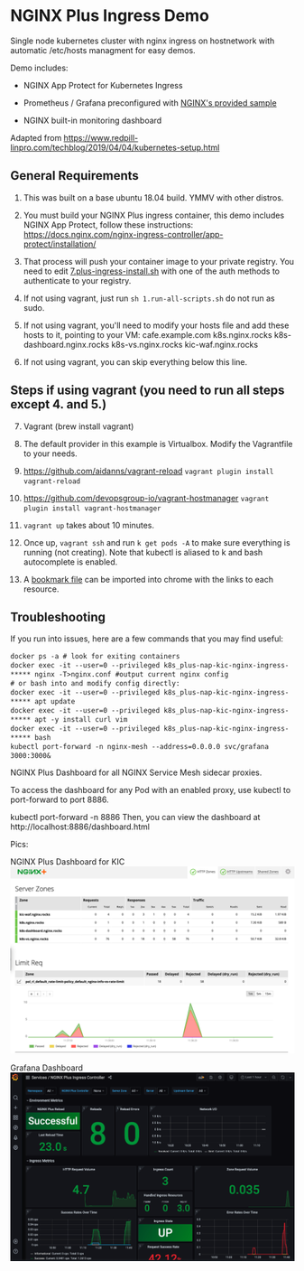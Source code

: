 # NGINX Plus Ingress Demo

Single node kubernetes cluster with nginx ingress on hostnetwork with automatic /etc/hosts managment for easy demos.

Demo includes:

* NGINX App Protect for Kubernetes Ingress

* Prometheus / Grafana preconfigured with [NGINX's provided sample](https://github.com/nginxinc/kubernetes-ingress/tree/master/grafana)

* NGINX built-in monitoring dashboard

Adapted from <https://www.redpill-linpro.com/techblog/2019/04/04/kubernetes-setup.html>

## General Requirements

1. This was built on a base ubuntu 18.04 build. YMMV with other distros.

1. You must build your NGINX Plus ingress container, this demo includes NGINX App Protect, follow these instructions: <https://docs.nginx.com/nginx-ingress-controller/app-protect/installation/>

1. That process will push your container image to your private registry. You need to edit [7.plus-ingress-install.sh](7.plus-ingress-install.sh) with one of the auth methods to authenticate to your registry.

1. If not using vagrant, just run `sh 1.run-all-scripts.sh` do not run as sudo.

1. If not using vagrant, you'll need to modify your hosts file and add these hosts to it, pointing to your VM: cafe.example.com k8s.nginx.rocks k8s-dashboard.nginx.rocks k8s-vs.nginx.rocks kic-waf.nginx.rocks

1. If not using vagrant, you can skip everything below this line.

## Steps if using vagrant (you need to run all steps except 4. and 5.)

7. Vagrant (brew install vagrant)

1. The default provider in this example is Virtualbox. Modify the Vagrantfile to your needs.

1. <https://github.com/aidanns/vagrant-reload> ```vagrant plugin install vagrant-reload```

1. <https://github.com/devopsgroup-io/vagrant-hostmanager> ```vagrant plugin install vagrant-hostmanager```

1. `vagrant up` takes about 10 minutes.

1. Once up, `vagrant ssh` and run `k get pods -A` to make sure everything is running (not creating). Note that kubectl is aliased to k and bash autocomplete is enabled.

1. A [bookmark file](bookmarks.html) can be imported into chrome with the links to each resource.

## Troubleshooting

If you run into issues, here are a few commands that you may find useful:

```
docker ps -a # look for exiting containers
docker exec -it --user=0 --privileged k8s_plus-nap-kic-nginx-ingress-***** nginx -T>nginx.conf #output current nginx config
# or bash into and modify config directly:
docker exec -it --user=0 --privileged k8s_plus-nap-kic-nginx-ingress-***** apt update
docker exec -it --user=0 --privileged k8s_plus-nap-kic-nginx-ingress-***** apt -y install curl vim
docker exec -it --user=0 --privileged k8s_plus-nap-kic-nginx-ingress-***** bash
kubectl port-forward -n nginx-mesh --address=0.0.0.0 svc/grafana 3000:3000&

```

NGINX Plus Dashboard for all NGINX Service Mesh sidecar proxies.

To access the dashboard for any Pod with an enabled proxy, use kubectl to port-forward to port 8886.

kubectl port-forward -n <namespace> <pod name> 8886
Then, you can view the dashboard at http://localhost:8886/dashboard.html


Pics:

NGINX Plus Dashboard for KIC
![NGINX-Dashboard](NGINX-Plus-KIC-Dashboard.png)

Grafana Dashboard
![Grafana Dashboard](grafana-dashboard.png)
